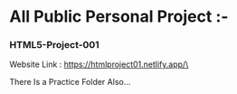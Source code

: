 # All Public Personal Project :-

### HTML5-Project-001
Website Link :
https://htmlproject01.netlify.app/\

There Is a Practice Folder Also...
